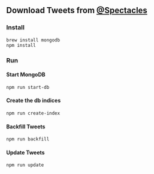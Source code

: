 ## Download Tweets from [@Spectacles](https://twitter.com/Spectacles)

### Install

```
brew install mongodb
npm install
```

### Run

#### Start MongoDB

```
npm run start-db
```

#### Create the db indices

```
npm run create-index
```

#### Backfill Tweets

```
npm run backfill
```

#### Update Tweets

```
npm run update
```
